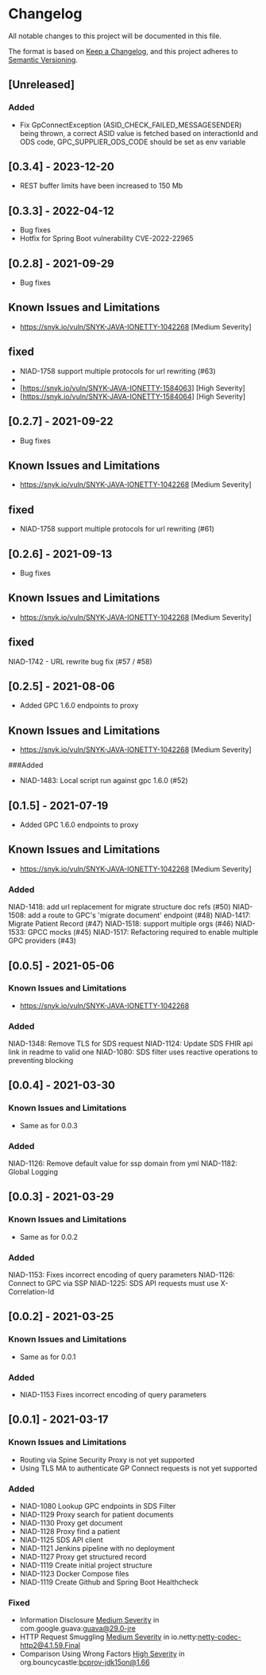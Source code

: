 # Changelog
All notable changes to this project will be documented in this file.

The format is based on [Keep a Changelog](https://keepachangelog.com/en/1.0.0/),
and this project adheres to [Semantic Versioning](https://semver.org/spec/v2.0.0.html).

## [Unreleased]

### Added
- Fix GpConnectException (ASID_CHECK_FAILED_MESSAGESENDER) being thrown, 
  a correct ASID value is fetched based on interactionId and ODS code, GPC_SUPPLIER_ODS_CODE should be set as env variable

## [0.3.4] - 2023-12-20
- REST buffer limits have been increased to 150 Mb

## [0.3.3] - 2022-04-12
- Bug fixes
- Hotfix for Spring Boot vulnerability CVE-2022-22965
## [0.2.8] - 2021-09-29
- Bug fixes

## Known Issues and Limitations

- https://snyk.io/vuln/SNYK-JAVA-IONETTY-1042268 [Medium Severity]

## fixed

- NIAD-1758 support multiple protocols for url rewriting (#63)
- 
- [https://snyk.io/vuln/SNYK-JAVA-IONETTY-1584063] [High Severity]
- [https://snyk.io/vuln/SNYK-JAVA-IONETTY-1584064] [High Severity]

## [0.2.7] - 2021-09-22
- Bug fixes

## Known Issues and Limitations

- https://snyk.io/vuln/SNYK-JAVA-IONETTY-1042268 [Medium Severity]

## fixed

- NIAD-1758 support multiple protocols for url rewriting (#61)

## [0.2.6] - 2021-09-13
- Bug fixes

## Known Issues and Limitations

- https://snyk.io/vuln/SNYK-JAVA-IONETTY-1042268 [Medium Severity]

## fixed

NIAD-1742 - URL rewrite bug fix (#57 / #58)

## [0.2.5] - 2021-08-06
- Added GPC 1.6.0 endpoints to proxy

## Known Issues and Limitations

- https://snyk.io/vuln/SNYK-JAVA-IONETTY-1042268 [Medium Severity]

###Added

- NIAD-1483: Local script run against gpc 1.6.0 (#52)


## [0.1.5] - 2021-07-19
- Added GPC 1.6.0 endpoints to proxy

## Known Issues and Limitations

- https://snyk.io/vuln/SNYK-JAVA-IONETTY-1042268 [Medium Severity]

### Added
NIAD-1418: add url replacement for migrate structure doc refs (#50)
NIAD-1508: add a route to GPC's 'migrate document' endpoint (#48)
NIAD-1417: Migrate Patient Record (#47)
NIAD-1518: support multiple orgs (#46)
NIAD-1533: GPCC mocks (#45)
NIAD-1517: Refactoring required to enable multiple GPC providers (#43)

## [0.0.5] - 2021-05-06

### Known Issues and Limitations

- https://snyk.io/vuln/SNYK-JAVA-IONETTY-1042268

### Added

NIAD-1348: Remove TLS for SDS request
NIAD-1124: Update SDS FHIR api link in readme to valid one
NIAD-1080: SDS filter uses reactive operations to preventing blocking

## [0.0.4] - 2021-03-30

### Known Issues and Limitations

- Same as for 0.0.3

### Added

NIAD-1126: Remove default value for ssp domain from yml
NIAD-1182: Global Logging

## [0.0.3] - 2021-03-29

### Known Issues and Limitations

- Same as for 0.0.2

### Added

NIAD-1153: Fixes incorrect encoding of query parameters
NIAD-1126: Connect to GPC via SSP
NIAD-1225: SDS API requests must use X-Correlation-Id

## [0.0.2] - 2021-03-25

### Known Issues and Limitations

- Same as for 0.0.1

### Added

- NIAD-1153 Fixes incorrect encoding of query parameters

## [0.0.1] - 2021-03-17

### Known Issues and Limitations

* Routing via Spine Security Proxy is not yet supported
* Using TLS MA to authenticate GP Connect requests is not yet supported

### Added

- NIAD-1080  Lookup GPC endpoints in SDS Filter
- NIAD-1129  Proxy search for patient documents
- NIAD-1130  Proxy get document
- NIAD-1128  Proxy find a patient
- NIAD-1125  SDS API client
- NIAD-1121  Jenkins pipeline with no deployment
- NIAD-1127  Proxy get structured record
- NIAD-1119  Create initial project structure
- NIAD-1123  Docker Compose files
- NIAD-1119  Create Github and Spring Boot Healthcheck

### Fixed

* Information Disclosure [Medium Severity](https://snyk.io/vuln/SNYK-JAVA-COMGOOGLEGUAVA-1015415) in com.google.guava:guava@29.0-jre
* HTTP Request Smuggling [Medium Severity](https://snyk.io/vuln/SNYK-JAVA-IONETTY-1083991) in io.netty:netty-codec-http2@4.1.59.Final
* Comparison Using Wrong Factors [High Severity](https://snyk.io/vuln/SNYK-JAVA-ORGBOUNCYCASTLE-1052448) in org.bouncycastle:bcprov-jdk15on@1.66
